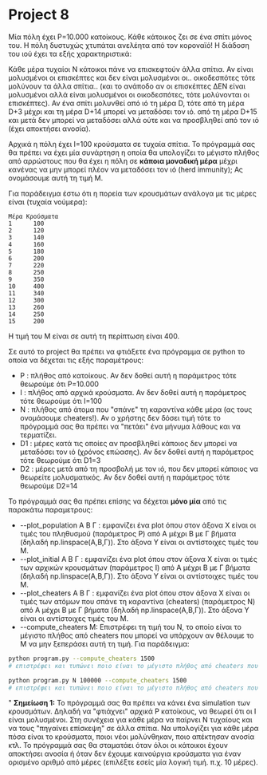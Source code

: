 # Project 8
<!-- https://github.com/kantale/python_lessons/blob/master/assignment_5.ipynb -->

Μία πόλη έχει P=10.000 κατοίκους.
Κάθε κάτοικος ζει σε ένα σπίτι μόνος του.
H πόλη δυστυχώς χτυπάται ανελέητα από τον κοροναϊό!
Η διάδοση του ιού έχει τα εξής χαρακτηριστικά:

Κάθε μέρα τυχαίοι N κάτοικοι πάνε να επισκεφτούν άλλα σπίτια. Αν είναι μολυσμένοι οι επισκέπτες και δεν είναι μολυσμένοι οι.. οικοδεσπότες τότε μολύνουν τα άλλα σπίτια.. (και το ανάποδο αν οι επισκέπτες ΔΕΝ είναι μολυσμένοι αλλά είναι μολυσμένοι οι οικοδεσπότες, τότε μολύνονται οι επισκέπτες). Αν ένα σπίτι μολυνθεί από ιό τη μέρα D, τότε από τη μέρα D+3 μέχρι και τη μέρα D+14 μπορεί να μεταδόσει τον ιό. από τη μέρα D+15 και μετά δεν μπορεί να μεταδόσει αλλά ούτε και να προσβληθεί από τον ιό (έχει αποκτήσει ανοσία). 

Αρχικά η πόλη έχει I=100 κρούσματα σε τυχαία σπίτια. To πρόγραμμά σας θα πρέπει να έχει μία συνάρτηση η οποία θα υπολογίζει το μέγιστο πλήθος από αρρώστους που θα έχει η πόλη σε **κάποια μοναδική μέρα** μέχρι κανένας να μην μπορεί πλέον να μεταδόσει τον ιό (herd immunity); Ας ονομάσουμε αυτή τη τιμή Μ. 

Για παράδειγμα έστω ότι η πορεία των κρουσμάτων ανάλογα με τις μέρες είναι (τυχαία νούμερα):

```
Μέρα Κρούσματα
1      100
2      120
3      140 
4      160
5      180
6      200
7      220
8      250
9      350
10     400
11     340
12     300
13     260
14     250
15     200
```

Η τιμή του Μ είναι σε αυτή τη περίπτωση είναι 400.


Σε αυτό το project θα πρέπει να φτιάξετε ένα πρόγραμμα σε python το οποία να δέχεται τις εξής παραμέτρους:
* P : πλήθος από κατοίκους. Αν δεν δοθεί αυτή η παράμετρος τότε θεωρούμε ότι P=10.000
* I : πλήθος από αρχικά κρούσματα. Αν δεν δοθεί αυτή η παράμετρος τότε θεωρούμε ότι Ι=100
* Ν : πλήθος από άτομα που "σπάνε" τη καραντίνα κάθε μέρα (ας τους ονομάσουμε cheaters!). Αν ο χρήστης δεν δόσει τιμή τότε το πρόγραμμά σας θα πρέπει να "πετάει" ένα μήνυμα λάθους και να τερματίζει. 
* D1 : μέρες κατά τις οποίες αν προσβληθεί κάποιος δεν μπορεί να μεταδόσει τον ιό (χρόνος επώασης). Αν δεν δοθεί αυτή η παράμετρος τότε θεωρούμε ότι D1=3
* D2 : μέρες μετά από τη προσβολή με τον ιό, που δεν μπορεί κάποιος να θεωρείτε μολυσματικός. Αν δεν δοθεί αυτή η παράμετρος τότε θεωρούμε D2=14

Το πρόγραμμά σας θα πρέπει επίσης να δέχεται **μόνο μία** από τις παρακάτω παραμετρους:
* --plot_population A B Γ : εμφανίζει ένα plot όπου στον άξονα X είναι οι τιμές του πληθυσμού (παράμετρος P) από Α μέχρι Β με Γ βήματα (δηλαδή np.linspace(Α,Β,Γ)). Στο άξονα Y είναι οι αντίστοιχες τιμές του Μ.
* --plot_initial Α Β Γ  : εμφανίζει ένα plot όπου στον άξονα X είναι οι τιμές των αρχικών κρουσμάτων (παράμετρος I) από Α μέχρι Β με Γ βήματα (δηλαδή np.linspace(Α,Β,Γ)). Στο άξονα Y είναι οι αντίστοιχες τιμές του Μ.
* --plot_cheaters Α Β Γ : εμφανίζει ένα plot όπου στον άξονα X είναι οι τιμές των ατόμων που σπάνε τη καραντίνα (cheaters) (παράμετρος N) από Α μέχρι Β με Γ βήματα (δηλαδή np.linspace(Α,Β,Γ)). Στο άξονα Y είναι οι αντίστοιχες τιμές του Μ.
* --compute_cheaters Μ: Επιστρέφει τη τιμή του N, το οποίο είναι το μέγιστο πλήθος από cheaters που μπορεί να υπάρχουν αν θέλουμε το M να μην ξεπεράσει αυτή τη τιμή. Για παράδειγμα:

```bash
python program.py --compute_cheaters 1500
# επιστρέφει και τυπώνει ποιο είναι το μέγιστο πλήθος από cheaters που μπορούν να υπάρχουν αν δεν θέλουμε το μέγιστο πλήθος από κρούσματα να ξεπεράσει το 1500, με τις default τιμές των υπόλοιπων παραμέτρων. 

python program.py Ν 100000 --compute_cheaters 1500
# επιστρέφει και τυπώνει ποιο είναι το μέγιστο πλήθος από cheaters που μπορούν να υπάρχουν αν δεν θέλουμε το μέγιστο πλήθος από κρούσματα να ξεπεράσει το 1500, σε μια πόλη από 100.0000 κατοίκους και τις υπόλοιπες τιμές (I, N, D1 και D2) ίσες με τις default τιμές τους. 
```
"
**Σημείωση 1:** Το πρόγραμμά σας θα πρέπει να κάνει ένα simulation των κρουσμάτων. Δηλαδή να "φτιάχνει" αρχικά P κατοίκους, να θεωρεί ότι οι I είναι μολυσμένοι. Στη συνέχεια για κάθε μέρα να παίρνει N τυχαίους και να τους "πηγαίνει επίσκεψη" σε άλλα σπίτια. Να υπολογίζει για κάθε μέρα πόσα είναι το κρούσματα, ποιοι νέοι μολύνθηκαν, ποιο απέκτησαν ανοσία κτλ. Το πρόγραμμά σας θα σταματάει όταν όλοι οι κάτοικοι  έχουν αποκτήσει ανοσία ή όταν δεν έχουμε καινούργια κρούσματα για έναν ορισμένο αριθμό από μέρες (επιλέξτε εσείς μία λογική τιμή. π.χ. 10 μέρες).




